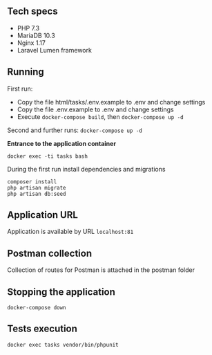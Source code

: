 ## Tech specs
* PHP 7.3
* MariaDB 10.3
* Nginx 1.17
* Laravel Lumen framework

## Running
First run:
* Copy the file html/tasks/.env.example to .env and change settings
* Copy the file .env.example to .env and change settings
* Execute
```docker-compose build```, then ```docker-compose up -d```

Second and further runs: ```docker-compose up -d```

**Entrance to the application container**
```
docker exec -ti tasks bash
```
During the first run install dependencies and migrations
```
composer install
php artisan migrate
php artisan db:seed
```
## Application URL
Application is available by URL ```localhost:81```

## Postman collection
Collection of routes for Postman is attached in the postman folder

## Stopping the application
```docker-compose down```

## Tests execution

```
docker exec tasks vendor/bin/phpunit
```